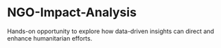 # NGO-Impact-Analysis
Hands-on opportunity to explore how data-driven insights can direct and enhance humanitarian efforts.
